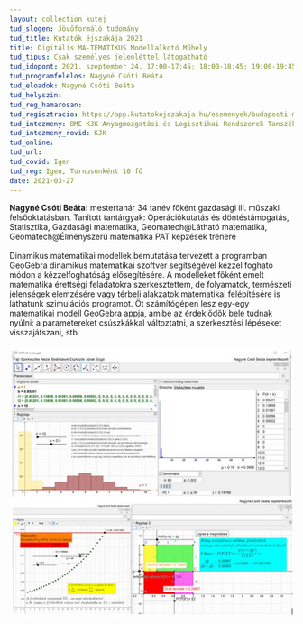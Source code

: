 ```yaml
---
layout: collection_kutej
tud_slogen: Jövőformáló tudomány
tud_title: Kutatók éjszakája 2021
title: Digitális MA-TEMATIKUS Modellalkotó Műhely
tud_tipus: Csak személyes jelenléttel látogatható
tud_idopont: 2021. szeptember 24. 17:00-17:45; 18:00-18:45; 19:00-19:45
tud_programfelelos: Nagyné Csóti Beáta
tud_eloadok: Nagyné Csóti Beáta
tud_helyszin:
tud_reg_hamarosan:
tud_regisztracio: https://app.kutatokejszakaja.hu/esemenyek/budapesti-muszaki-es-gazdasagtudomanyi-egyetem/digitalis-ma-tematikus-modellalkoto-muhely
tud_intezmeny: BME KJK Anyagmozgatási és Logisztikai Rendszerek Tanszék
tud_intezmeny_rovid: KJK
tud_online:
tud_url:
tud_covid: Igen
tud_reg: Igen, Turnusonként 10 fő
date: 2021-03-27
---
```


<b>Nagyné Csóti Beáta:</b> mestertanár 34 tanév főként gazdasági ill. műszaki felsőoktatásban. Tanított tantárgyak: Operációkutatás és döntéstámogatás, Statisztika, Gazdasági matematika,   Geomatech@Látható matematika, Geomatech@Élményszerű matematika PAT képzések trénere
<br><br>
Dinamikus matematikai modellek bemutatása tervezett a programban GeoGebra dinamikus matematikai szoftver segítségével kézzel fogható módon a kézzelfoghatóság elősegítésére. A modelleket főként emelt matematika érettségi feladatokra szerkesztettem, de folyamatok, természeti jelenségek elemzésére vagy térbeli alakzatok matematikai felépítésére is láthatunk szimulációs programot. Öt számítógépen lesz egy-egy matematikai modell GeoGebra appja, amibe az érdeklődők bele tudnak nyúlni: a paramétereket csúszkákkal változtatni, a szerkesztési lépéseket visszajátszani, stb.
<br><br>
<img src="images/EM2017_05_8.JPG" max-width="400" class="center">
